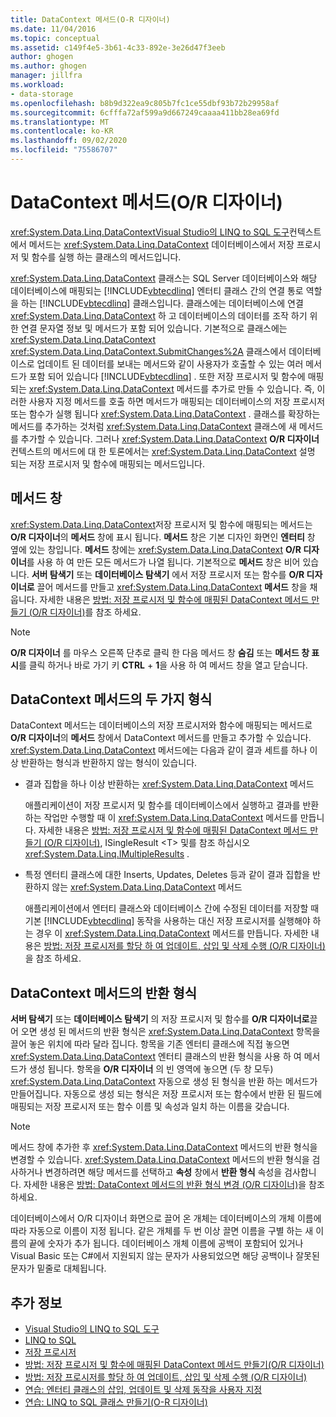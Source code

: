 ```yaml
---
title: DataContext 메서드(O-R 디자이너)
ms.date: 11/04/2016
ms.topic: conceptual
ms.assetid: c149f4e5-3b61-4c33-892e-3e26d47f3eeb
author: ghogen
ms.author: ghogen
manager: jillfra
ms.workload:
- data-storage
ms.openlocfilehash: b8b9d322ea9c805b7fc1ce55dbf93b72b29958af
ms.sourcegitcommit: 6cfffa72af599a9d667249caaaa411bb28ea69fd
ms.translationtype: MT
ms.contentlocale: ko-KR
ms.lasthandoff: 09/02/2020
ms.locfileid: "75586707"
---
```

# <a name="datacontext-methods-or-designer"></a>DataContext 메서드(O/R 디자이너)

<xref:System.Data.Linq.DataContext>[Visual Studio의 LINQ to SQL 도구](../data-tools/linq-to-sql-tools-in-visual-studio2.md)컨텍스트에서 메서드는 <xref:System.Data.Linq.DataContext> 데이터베이스에서 저장 프로시저 및 함수를 실행 하는 클래스의 메서드입니다.

<xref:System.Data.Linq.DataContext> 클래스는 SQL Server 데이터베이스와 해당 데이터베이스에 매핑되는 [!INCLUDE[vbtecdlinq](../data-tools/includes/vbtecdlinq_md.md)] 엔터티 클래스 간의 연결 통로 역할을 하는 [!INCLUDE[vbtecdlinq](../data-tools/includes/vbtecdlinq_md.md)] 클래스입니다. 클래스에는 데이터베이스에 연결 <xref:System.Data.Linq.DataContext> 하 고 데이터베이스의 데이터를 조작 하기 위한 연결 문자열 정보 및 메서드가 포함 되어 있습니다. 기본적으로 클래스에는 <xref:System.Data.Linq.DataContext> <xref:System.Data.Linq.DataContext.SubmitChanges%2A> 클래스에서 데이터베이스로 업데이트 된 데이터를 보내는 메서드와 같이 사용자가 호출할 수 있는 여러 메서드가 포함 되어 있습니다 [!INCLUDE[vbtecdlinq](../data-tools/includes/vbtecdlinq_md.md)] . 또한 저장 프로시저 및 함수에 매핑되는 <xref:System.Data.Linq.DataContext> 메서드를 추가로 만들 수 있습니다. 즉, 이러한 사용자 지정 메서드를 호출 하면 메서드가 매핑되는 데이터베이스의 저장 프로시저 또는 함수가 실행 됩니다 <xref:System.Data.Linq.DataContext> . 클래스를 확장하는 메서드를 추가하는 것처럼 <xref:System.Data.Linq.DataContext> 클래스에 새 메서드를 추가할 수 있습니다. 그러나 <xref:System.Data.Linq.DataContext> **O/R 디자이너**컨텍스트의 메서드에 대 한 토론에서는 <xref:System.Data.Linq.DataContext> 설명 되는 저장 프로시저 및 함수에 매핑되는 메서드입니다.

## <a name="methods-pane"></a>메서드 창

<xref:System.Data.Linq.DataContext>저장 프로시저 및 함수에 매핑되는 메서드는 **O/R 디자이너**의 **메서드** 창에 표시 됩니다. **메서드** 창은 기본 디자인 화면인 **엔터티** 창 옆에 있는 창입니다. **메서드** 창에는 <xref:System.Data.Linq.DataContext> **O/R 디자이너**를 사용 하 여 만든 모든 메서드가 나열 됩니다. 기본적으로 **메서드** 창은 비어 있습니다. **서버 탐색기** 또는 **데이터베이스 탐색기** 에서 저장 프로시저 또는 함수를 **O/R 디자이너로** 끌어 메서드를 만들고 <xref:System.Data.Linq.DataContext> **메서드** 창을 채웁니다. 자세한 내용은 [방법: 저장 프로시저 및 함수에 매핑된 DataContext 메서드 만들기 (O/R 디자이너)](../data-tools/how-to-create-datacontext-methods-mapped-to-stored-procedures-and-functions-o-r-designer.md)를 참조 하세요.

> [!NOTE]
> **O/R 디자이너** 를 마우스 오른쪽 단추로 클릭 한 다음 메서드 창 **숨김** 또는 **메서드 창 표시**를 클릭 하거나 바로 가기 키 **CTRL** + **1**을 사용 하 여 메서드 창을 열고 닫습니다.

## <a name="two-types-of-datacontext-methods"></a>DataContext 메서드의 두 가지 형식

DataContext 메서드는 데이터베이스의 저장 프로시저와 함수에 매핑되는 메서드로 **O/R 디자이너**의 **메서드** 창에서 DataContext 메서드를 만들고 추가할 수 있습니다. <xref:System.Data.Linq.DataContext> 메서드에는 다음과 같이 결과 세트를 하나 이상 반환하는 형식과 반환하지 않는 형식이 있습니다.

- 결과 집합을 하나 이상 반환하는 <xref:System.Data.Linq.DataContext> 메서드

   애플리케이션이 저장 프로시저 및 함수를 데이터베이스에서 실행하고 결과를 반환하는 작업만 수행할 때 이 <xref:System.Data.Linq.DataContext> 메서드를 만듭니다. 자세한 내용은 [방법: 저장 프로시저 및 함수에 매핑된 DataContext 메서드 만들기 (O/R 디자이너)](../data-tools/how-to-create-datacontext-methods-mapped-to-stored-procedures-and-functions-o-r-designer.md), ISingleResult \<T> 및를 참조 하십시오 <xref:System.Data.Linq.IMultipleResults> .

- 특정 엔터티 클래스에 대한 Inserts, Updates, Deletes 등과 같이 결과 집합을 반환하지 않는 <xref:System.Data.Linq.DataContext> 메서드

   애플리케이션에서 엔터티 클래스와 데이터베이스 간에 수정된 데이터를 저장할 때 기본 [!INCLUDE[vbtecdlinq](../data-tools/includes/vbtecdlinq_md.md)] 동작을 사용하는 대신 저장 프로시저를 실행해야 하는 경우 이 <xref:System.Data.Linq.DataContext> 메서드를 만듭니다. 자세한 내용은 [방법: 저장 프로시저를 할당 하 여 업데이트, 삽입 및 삭제 수행 (O/R 디자이너)](../data-tools/how-to-assign-stored-procedures-to-perform-updates-inserts-and-deletes-o-r-designer.md)을 참조 하세요.

## <a name="return-types-of-datacontext-methods"></a>DataContext 메서드의 반환 형식

**서버 탐색기** 또는 **데이터베이스 탐색기** 의 저장 프로시저 및 함수를 **O/R 디자이너로**끌어 오면 생성 된 메서드의 반환 형식은 <xref:System.Data.Linq.DataContext> 항목을 끌어 놓은 위치에 따라 달라 집니다. 항목을 기존 엔터티 클래스에 직접 놓으면 <xref:System.Data.Linq.DataContext> 엔터티 클래스의 반환 형식을 사용 하 여 메서드가 생성 됩니다. 항목을 **O/R 디자이너** 의 빈 영역에 놓으면 (두 창 모두) <xref:System.Data.Linq.DataContext> 자동으로 생성 된 형식을 반환 하는 메서드가 만들어집니다. 자동으로 생성 되는 형식은 저장 프로시저 또는 함수에서 반환 된 필드에 매핑되는 저장 프로시저 또는 함수 이름 및 속성과 일치 하는 이름을 갖습니다.

> [!NOTE]
> 메서드 창에 추가한 후 <xref:System.Data.Linq.DataContext> 메서드의 반환 형식을 변경할 수 있습니다. <xref:System.Data.Linq.DataContext> 메서드의 반환 형식을 검사하거나 변경하려면 해당 메서드를 선택하고 **속성** 창에서 **반환 형식** 속성을 검사합니다. 자세한 내용은 [방법: DataContext 메서드의 반환 형식 변경 (O/R 디자이너)](../data-tools/how-to-change-the-return-type-of-a-datacontext-method-o-r-designer.md)을 참조 하세요.

데이터베이스에서 O/R 디자이너 화면으로 끌어 온 개체는 데이터베이스의 개체 이름에 따라 자동으로 이름이 지정 됩니다. 같은 개체를 두 번 이상 끌면 이름을 구별 하는 새 이름의 끝에 숫자가 추가 됩니다. 데이터베이스 개체 이름에 공백이 포함되어 있거나 Visual Basic 또는 C#에서 지원되지 않는 문자가 사용되었으면 해당 공백이나 잘못된 문자가 밑줄로 대체됩니다.

## <a name="see-also"></a>추가 정보

- [Visual Studio의 LINQ to SQL 도구](../data-tools/linq-to-sql-tools-in-visual-studio2.md)
- [LINQ to SQL](/dotnet/framework/data/adonet/sql/linq/index)
- [저장 프로시저](/dotnet/framework/data/adonet/sql/linq/stored-procedures)
- [방법: 저장 프로시저 및 함수에 매핑된 DataContext 메서드 만들기(O/R 디자이너)](../data-tools/how-to-create-datacontext-methods-mapped-to-stored-procedures-and-functions-o-r-designer.md)
- [방법: 저장 프로시저를 할당 하 여 업데이트, 삽입 및 삭제 수행 (O/R 디자이너)](../data-tools/how-to-assign-stored-procedures-to-perform-updates-inserts-and-deletes-o-r-designer.md)
- [연습: 엔터티 클래스의 삽입, 업데이트 및 삭제 동작을 사용자 지정](../data-tools/walkthrough-customizing-the-insert-update-and-delete-behavior-of-entity-classes.md)
- [연습: LINQ to SQL 클래스 만들기(O-R 디자이너)](how-to-create-linq-to-sql-classes-mapped-to-tables-and-views-o-r-designer.md)
